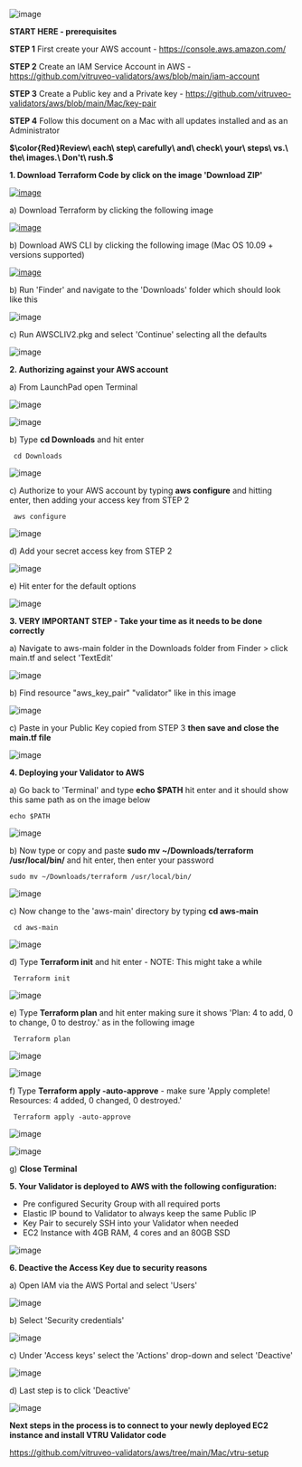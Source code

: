 ![image](https://github.com/vitruveo-validators/azure/assets/157662422/4606795a-2489-4eda-9c5b-5ff2592f62b7)

**START HERE - prerequisites**

**STEP 1** First create your AWS account - https://console.aws.amazon.com/

**STEP 2** Create an IAM Service Account in AWS - https://github.com/vitruveo-validators/aws/blob/main/iam-account 

**STEP 3** Create a Public key and a Private key - https://github.com/vitruveo-validators/aws/blob/main/Mac/key-pair 

**STEP 4** Follow this document on a Mac with all updates installed and as an Administrator

**$\color{Red}Review\ each\ step\ carefully\ and\ check\ your\ steps\ vs.\ the\ images.\ Don't\ rush.\$**



**1. Download Terraform Code by click on the image 'Download ZIP'**

[![image](https://github.com/vitruveo-validators/aws/assets/157662422/1a6e18db-711d-4a62-8ce6-686cb3a3fea7)](https://github.com/vitruveo-validators/aws/archive/refs/heads/main.zip)



a) Download Terraform by clicking the following image

[![image](https://github.com/vitruveo-validators/aws/assets/157662422/1a290c8d-944e-40cd-ac1c-78ffc34b9899)](https://releases.hashicorp.com/terraform/1.7.1/terraform_1.7.1_darwin_amd64.zip)


b) Download AWS CLI by clicking the following image (Mac OS 10.09 + versions supported)

[![image](https://github.com/vitruveo-validators/aws/assets/157662422/2d1bcbb5-e29b-459b-9289-90abd25e5086)](https://awscli.amazonaws.com/AWSCLIV2.pkg)

b) Run 'Finder' and navigate to the 'Downloads' folder which should look like this


![image](https://github.com/vitruveo-validators/aws/assets/157662422/e8d2d0c4-aadc-4bbd-8f60-c870fc600350)




c) Run AWSCLIV2.pkg and select 'Continue' selecting all the defaults

![image](https://github.com/vitruveo-validators/aws/assets/157662422/b00b551e-80d1-412f-bf29-6fa8e351c191)

**2. Authorizing against your AWS account**

a) From LaunchPad open Terminal

![image](https://github.com/vitruveo-validators/aws/assets/157662422/124cd1a5-df23-4a5e-a8f2-7dec918f222a)

![image](https://github.com/vitruveo-validators/aws/assets/157662422/7f99f329-abc2-418a-83ba-734de1df98ff)

b) Type **cd Downloads** and hit enter

     cd Downloads 

![image](https://github.com/vitruveo-validators/aws/assets/157662422/2186dd91-1730-43f9-a777-77310a306682)

c) Authorize to your AWS account by typing **aws configure** and hitting enter, then adding your access key from STEP 2

     aws configure 

![image](https://github.com/vitruveo-validators/aws/assets/157662422/872bf478-c923-4ee2-b88e-f0ed53e7b370)

d) Add your secret access key from STEP 2

![image](https://github.com/vitruveo-validators/aws/assets/157662422/6ec07a44-56ff-4e60-b13b-1830290b2ac3)

e) Hit enter for the default options

![image](https://github.com/vitruveo-validators/aws/assets/157662422/6731e58e-b53b-4aea-aeee-1b37320439bb)


**3. VERY IMPORTANT STEP - Take your time as it needs to be done correctly**

a) Navigate to aws-main folder in the Downloads folder from Finder > click main.tf and select 'TextEdit'

![image](https://github.com/vitruveo-validators/aws/assets/157662422/d22893d3-fef2-48ab-aff3-87dfb110d471)


b) Find resource "aws_key_pair" "validator" like in this image 

![image](https://github.com/vitruveo-validators/aws/assets/157662422/b5f49c59-cde3-493b-8563-5e04932d8009)

c) Paste in your Public Key copied from STEP 3 **then save and close the main.tf file**

![image](https://github.com/vitruveo-validators/aws/assets/157662422/593bdbac-d851-433e-88a5-54361e68febb)

**4. Deploying your Validator to AWS**

a) Go back to 'Terminal' and type **echo $PATH** hit enter and it should show this same path as on the image below


    echo $PATH 


![image](https://github.com/vitruveo-validators/aws/assets/157662422/a2b4aa9e-62ef-4954-9624-4b47e071a2d9)


b) Now type or copy and paste **sudo mv ~/Downloads/terraform /usr/local/bin/** and hit enter, then enter your password

    sudo mv ~/Downloads/terraform /usr/local/bin/ 
  
![image](https://github.com/vitruveo-validators/aws/assets/157662422/ec44f734-84b0-40f1-a3ce-83a1fc111941)



c) Now change to the 'aws-main' directory by typing **cd aws-main** 

     cd aws-main
  
![image](https://github.com/vitruveo-validators/aws/assets/157662422/ed9f6d42-cc59-46d5-9500-5c293de498f1)



d) Type **Terraform init** and hit enter - NOTE: This might take a while

     Terraform init
  
![image](https://github.com/vitruveo-validators/aws/assets/157662422/ec4bc1eb-b187-44c2-89f1-aa71142770dd)

e) Type **Terraform plan** and hit enter making sure it shows 'Plan: 4 to add, 0 to change, 0 to destroy.' as in the following image

     Terraform plan
  
![image](https://github.com/vitruveo-validators/aws/assets/157662422/7ea302fb-1fa1-46b4-9cb8-1186b9197d65)

![image](https://github.com/vitruveo-validators/aws/assets/157662422/c3547fe0-f0d3-47d8-a2cd-c095e11ab173)

f) Type **Terraform apply -auto-approve** - make sure 'Apply complete! Resources: 4 added, 0 changed, 0 destroyed.'

     Terraform apply -auto-approve
  
![image](https://github.com/vitruveo-validators/aws/assets/157662422/3011f4c8-1ba6-46b6-abf8-16d3743d1437)


![image](https://github.com/vitruveo-validators/aws/assets/157662422/e8a341f3-d95c-4cc6-8dea-5594e4e4d0c7)

g) **Close Terminal** 

**5. Your Validator is deployed to AWS with the following configuration:**
   - Pre configured Security Group with all required ports
   - Elastic IP bound to Validator to always keep the same Public IP
   - Key Pair to securely SSH into your Validator when needed
   - EC2 Instance with 4GB RAM, 4 cores and an 80GB SSD

![image](https://github.com/vitruveo-validators/aws/assets/157662422/f15f1106-951d-4a44-8152-cee94b2b8353)



**6. Deactive the Access Key due to security reasons**

a) Open IAM via the AWS Portal and select 'Users'

![image](https://github.com/vitruveo-validators/aws/assets/157662422/eed39c70-af13-4647-9af4-4761785a88e5)

b) Select 'Security credentials' 

![image](https://github.com/vitruveo-validators/aws/assets/157662422/5ce1d616-b415-4d0e-b490-9bbd42589b1d)

c) Under 'Access keys' select the 'Actions' drop-down and select 'Deactive'

![image](https://github.com/vitruveo-validators/aws/assets/157662422/6e6a2714-9ace-425f-b587-3723bc9796ce)

d) Last step is to click 'Deactive' 

![image](https://github.com/vitruveo-validators/aws/assets/157662422/e4ca17ec-6918-4514-8669-ed734a441537)

**Next steps in the process is to connect to your newly deployed EC2 instance and install VTRU Validator code**



https://github.com/vitruveo-validators/aws/tree/main/Mac/vtru-setup

